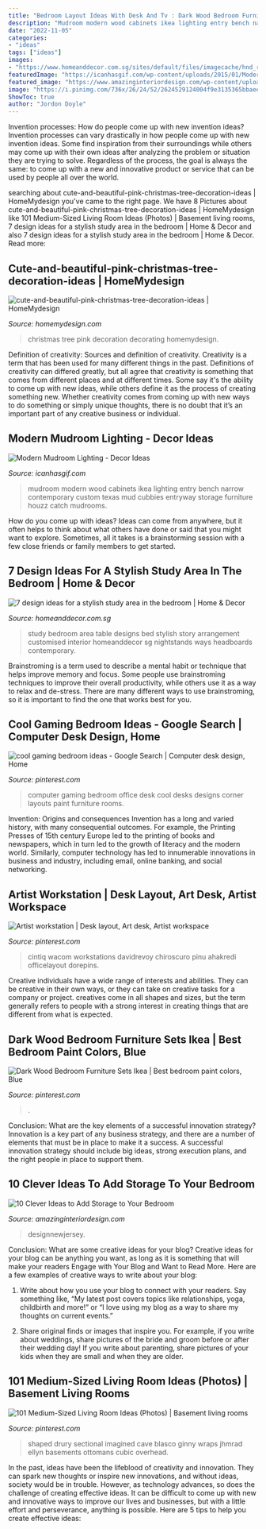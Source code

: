```yaml
---
title: "Bedroom Layout Ideas With Desk And Tv : Dark Wood Bedroom Furniture Sets Ikea"
description: "Mudroom modern wood cabinets ikea lighting entry bench narrow contemporary custom texas mud cubbies entryway storage furniture houzz catch mudrooms"
date: "2022-11-05"
categories:
- "ideas"
tags: ["ideas"]
images:
- "https://www.homeanddecor.com.sg/sites/default/files/imagecache/hnd_revamp_1x1_large/blog/gallery_article/gallery_images/58234-story-us.jpg"
featuredImage: "https://icanhasgif.com/wp-content/uploads/2015/01/Modern-Mudroom-Lighting.jpg"
featured_image: "https://www.amazinginteriordesign.com/wp-content/uploads/2014/10/227.jpg"
image: "https://i.pinimg.com/736x/26/24/52/2624529124004f9e3135365bbaeee445--wall-paint-colors-green-wall-paints.jpg"
ShowToc: true
author: "Jordon Doyle"
---
```



Invention processes: How do people come up with new invention ideas?
Invention processes can vary drastically in how people come up with new invention ideas. Some find inspiration from their surroundings while others may come up with their own ideas after analyzing the problem or situation they are trying to solve. Regardless of the process, the goal is always the same: to come up with a new and innovative product or service that can be used by people all over the world.

	

		
searching about cute-and-beautiful-pink-christmas-tree-decoration-ideas | HomeMydesign you've came to the right page. We have 8 Pictures about cute-and-beautiful-pink-christmas-tree-decoration-ideas | HomeMydesign like 101 Medium-Sized Living Room Ideas (Photos) | Basement living rooms, 7 design ideas for a stylish study area in the bedroom | Home &amp; Decor and also 7 design ideas for a stylish study area in the bedroom | Home &amp; Decor. Read more:
		
    
## Cute-and-beautiful-pink-christmas-tree-decoration-ideas | HomeMydesign

<img loading=lazy src="https://homemydesign.com/wp-content/uploads/2012/11/cute-and-beautiful-pink-christmas-tree-decoration-ideas.jpg" onerror="this.onerror=null;this.src='https://tse3.mm.bing.net/th?id=OIP.2vce0pnx6bIuU4fShREOHAHaLa&amp;pid=15.1';" alt="cute-and-beautiful-pink-christmas-tree-decoration-ideas | HomeMydesign">

_Source: homemydesign.com_

>christmas tree pink decoration decorating homemydesign. 

	

Definition of creativity: Sources and definition of creativity.
Creativity is a term that has been used for many different things in the past. Definitions of creativity can differed greatly, but all agree that creativity is something that comes from different places and at different times. Some say it's the ability to come up with new ideas, while others define it as the process of creating something new. Whether creativity comes from coming up with new ways to do something or simply unique thoughts, there is no doubt that it’s an important part of any creative business or individual.

    
## Modern Mudroom Lighting - Decor Ideas

<img loading=lazy src="https://icanhasgif.com/wp-content/uploads/2015/01/Modern-Mudroom-Lighting.jpg" onerror="this.onerror=null;this.src='https://tse4.mm.bing.net/th?id=OIP.rrd81F-B8BCF8gJKP6wRAgHaLI&amp;pid=15.1';" alt="Modern Mudroom Lighting - Decor Ideas">

_Source: icanhasgif.com_

>mudroom modern wood cabinets ikea lighting entry bench narrow contemporary custom texas mud cubbies entryway storage furniture houzz catch mudrooms. 

	

How do you come up with ideas?
Ideas can come from anywhere, but it often helps to think about what others have done or said that you might want to explore. Sometimes, all it takes is a brainstorming session with a few close friends or family members to get started.

    
## 7 Design Ideas For A Stylish Study Area In The Bedroom | Home &amp; Decor

<img loading=lazy src="https://www.homeanddecor.com.sg/sites/default/files/imagecache/hnd_revamp_1x1_large/blog/gallery_article/gallery_images/58234-story-us.jpg" onerror="this.onerror=null;this.src='https://tse1.mm.bing.net/th?id=OIP.iuhZ4orpqdiGLEy07jzI5gHaLG&amp;pid=15.1';" alt="7 design ideas for a stylish study area in the bedroom | Home &amp; Decor">

_Source: homeanddecor.com.sg_

>study bedroom area table designs bed stylish story arrangement customised interior homeanddecor sg nightstands ways headboards contemporary. 

	

Brainstroming is a term used to describe a mental habit or technique that helps improve memory and focus. Some people use brainstroming techniques to improve their overall productivity, while others use it as a way to relax and de-stress. There are many different ways to use brainstroming, so it is important to find the one that works best for you.

    
## Cool Gaming Bedroom Ideas - Google Search | Computer Desk Design, Home

<img loading=lazy src="https://i.pinimg.com/736x/26/24/52/2624529124004f9e3135365bbaeee445--wall-paint-colors-green-wall-paints.jpg" onerror="this.onerror=null;this.src='https://tse4.mm.bing.net/th?id=OIP.P7vd0zu6fDlTqDlq6fFC5wHaE9&amp;pid=15.1';" alt="cool gaming bedroom ideas - Google Search | Computer desk design, Home">

_Source: pinterest.com_

>computer gaming bedroom office desk cool desks designs corner layouts paint furniture rooms. 

	

Invention: Origins and consequences
Invention has a long and varied history, with many consequential outcomes. For example, the Printing Presses of 15th century Europe led to the printing of books and newspapers, which in turn led to the growth of literacy and the modern world. Similarly, computer technology has led to innumerable innovations in business and industry, including email, online banking, and social networking.

    
## Artist Workstation | Desk Layout, Art Desk, Artist Workspace

<img loading=lazy src="https://i.pinimg.com/736x/fd/d6/43/fdd643f430b1982de5ba5d5cd2fa8ccb.jpg" onerror="this.onerror=null;this.src='https://tse2.mm.bing.net/th?id=OIP.XTpv-5-G7AEoUQfNd1yv6gHaFj&amp;pid=15.1';" alt="Artist workstation | Desk layout, Art desk, Artist workspace">

_Source: pinterest.com_

>cintiq wacom workstations davidrevoy chiroscuro pinu ahakredi officelayout dorepins. 

	

Creative individuals have a wide range of interests and abilities. They can be creative in their own ways, or they can take on creative tasks for a company or project. creatives come in all shapes and sizes, but the term generally refers to people with a strong interest in creating things that are different from what is expected.

    
## Dark Wood Bedroom Furniture Sets Ikea | Best Bedroom Paint Colors, Blue

<img loading=lazy src="https://i.pinimg.com/736x/e4/e7/f7/e4e7f700310c501e90ef42d70e157d98.jpg" onerror="this.onerror=null;this.src='https://tse3.mm.bing.net/th?id=OIP.GflLR9xvzY5659Ic1kPplAHaLE&amp;pid=15.1';" alt="Dark Wood Bedroom Furniture Sets Ikea | Best bedroom paint colors, Blue">

_Source: pinterest.com_

>. 

	

Conclusion: What are the key elements of a successful innovation strategy?
Innovation is a key part of any business strategy, and there are a number of elements that must be in place to make it a success. A successful innovation strategy should include big ideas, strong execution plans, and the right people in place to support them.

    
## 10 Clever Ideas To Add Storage To Your Bedroom

<img loading=lazy src="https://www.amazinginteriordesign.com/wp-content/uploads/2014/10/227.jpg" onerror="this.onerror=null;this.src='https://tse4.mm.bing.net/th?id=OIP.cqP_nc43AOy5WvV8iX7MxAHaLH&amp;pid=15.1';" alt="10 Clever Ideas to Add Storage to Your Bedroom">

_Source: amazinginteriordesign.com_

>designnewjersey. 

	

Conclusion: What are some creative ideas for your blog?
Creative ideas for your blog can be anything you want, as long as it is something that will make your readers Engage with Your Blog and Want to Read More. Here are a few examples of creative ways to write about your blog:
1. Write about how you use your blog to connect with your readers. Say something like, “My latest post covers topics like relationships, yoga, childbirth and more!” or “I love using my blog as a way to share my thoughts on current events.”

2. Share original finds or images that inspire you. For example, if you write about weddings, share pictures of the bride and groom before or after their wedding day! If you write about parenting, share pictures of your kids when they are small and when they are older.


    
## 101 Medium-Sized Living Room Ideas (Photos) | Basement Living Rooms

<img loading=lazy src="https://i.pinimg.com/736x/11/de/73/11de73ecc66c6b8dc844bf0624fecaa2.jpg" onerror="this.onerror=null;this.src='https://tse2.mm.bing.net/th?id=OIP.xCiF0d1_Sfx6hKVt5L24NgHaE8&amp;pid=15.1';" alt="101 Medium-Sized Living Room Ideas (Photos) | Basement living rooms">

_Source: pinterest.com_

>shaped drury sectional imagined cave blasco ginny wraps jhmrad ellyn basements ottomans cubic overhead. 

	

In the past, ideas have been the lifeblood of creativity and innovation. They can spark new thoughts or inspire new innovations, and without ideas, society would be in trouble. However, as technology advances, so does the challenge of creating effective ideas. It can be difficult to come up with new and innovative ways to improve our lives and businesses, but with a little effort and perseverance, anything is possible. Here are 5 tips to help you create effective ideas: 
